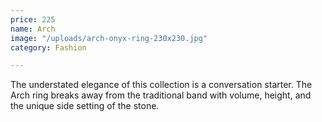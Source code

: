```yaml
---
price: 225
name: Arch
image: "/uploads/arch-onyx-ring-230x230.jpg"
category: Fashion

---
```

The understated elegance of this collection is a conversation starter. The Arch ring breaks away from the traditional band with volume, height, and the unique side setting of the stone.